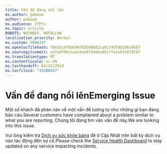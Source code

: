 ```yaml
---
title: Vấn đề đang nổi lên
ms.author: pebaum
author: pebaum
ms.audience: ITPro
ms.topic: article
ROBOTS: NOINDEX, NOFOLLOW
localization_priority: Normal
ms.custom: 9000337
ms.openlocfilehash: f0e53c9f8a690783b088d2ca9174df8b2d6c0b07
ms.sourcegitcommit: a3fadf06ceaacbad0f44eba05cffa2e67c67df8f
ms.translationtype: MT
ms.contentlocale: vi-VN
ms.lasthandoff: 04/25/2019
ms.locfileid: "33308437"
---
```

# <a name="emerging-issue"></a><span data-ttu-id="c4593-102">Vấn đề đang nổi lên</span><span class="sxs-lookup"><span data-stu-id="c4593-102">Emerging Issue</span></span>

<span data-ttu-id="c4593-103">Một số khách đã phàn nàn về một vấn đề tương tự như những gì bạn đang báo cáo.</span><span class="sxs-lookup"><span data-stu-id="c4593-103">Several customers have complained about a problem similar to what you are reporting.</span></span> <span data-ttu-id="c4593-104">Chúng tôi đang tìm vào vấn đề này.</span><span class="sxs-lookup"><span data-stu-id="c4593-104">We are looking into this issue.</span></span>

<span data-ttu-id="c4593-105">Vui lòng kiểm tra [Dịch vụ sức khỏe bảng](https://admin.microsoft.com/adminportal/home#/servicehealth) để ở Cập Nhật trên bất kỳ dịch vụ nào tác động đến sự cố.</span><span class="sxs-lookup"><span data-stu-id="c4593-105">Please check the [Service Health Dashboard](https://admin.microsoft.com/adminportal/home#/servicehealth) to stay updated on any service impacting incidents.</span></span>